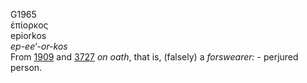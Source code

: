<body>
  <p>G1965<br>  ἐπίορκος  <br> epiorkos  <br><i>ep-ee‘-or-kos </i><br>From <a href="g1909.htm">1909</a> and <a href="g3727.htm">3727</a>  <i>on</i> <i>oath</i>, that is, (falsely) a <i>forswearer:</i> - perjured person.<br></p>
 </body>